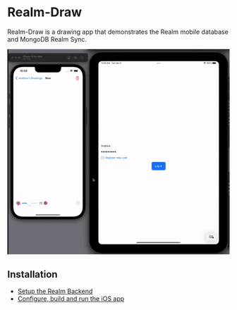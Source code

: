 # Realm-Draw

Realm-Draw is a drawing app that demonstrates the Realm mobile database and MongoDB Realm Sync.

![Realm-Draw demo](assets/Realm-Draw.gif)

## Installation
- [Setup the Realm Backend](Realm)
- [Configure, build and run the iOS app](iOS)